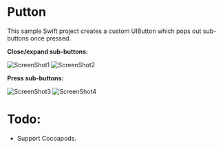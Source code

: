 # Putton

This sample Swift project creates a custom UIButton which pops out sub-buttons once pressed.

**Close/expand sub-buttons:**

![ScreenShot1](https://cloud.githubusercontent.com/assets/2072087/8871066/1c53b8ee-3225-11e5-9b20-ed7c9d63c09a.png)
![ScreenShot2](https://cloud.githubusercontent.com/assets/2072087/8871068/21d006ce-3225-11e5-88c9-05034698ba73.png)

**Press sub-buttons:**

![ScreenShot3](https://cloud.githubusercontent.com/assets/2072087/8871208/2e7c2e38-3226-11e5-8141-37b9bc5ff445.png)
![ScreenShot4](https://cloud.githubusercontent.com/assets/2072087/8871209/2f268de2-3226-11e5-8e70-a7e1e0fdfa76.png)

# Todo:
- Support Cocoapods.
